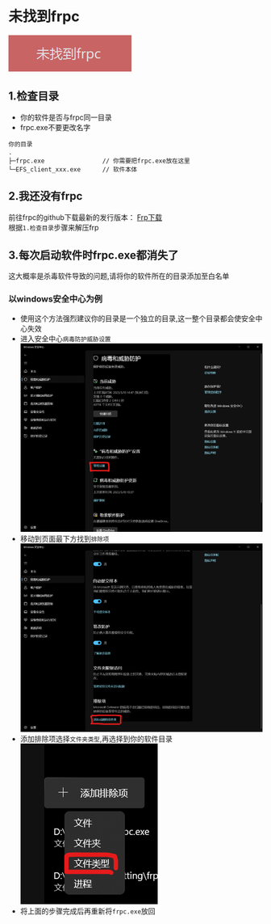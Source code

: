 # 未找到frpc
![Example Image](images/nofrpc.png)
## 1.检查目录
- 你的软件是否与frpc同一目录
- frpc.exe不要更改名字  
```
你的目录
.
├─frpc.exe                // 你需要把frpc.exe放在这里
└─EFS_client_xxx.exe      // 软件本体
```
  
## 2.我还没有frpc
前往frpc的github下载最新的发行版本：
[Frp下载](https://github.com/fatedier/frp/releases/latest)   
根据`1.检查目录`步骤来解压frp
  
## 3.每次启动软件时frpc.exe都消失了
这大概率是杀毒软件导致的问题,请将你的软件所在的目录添加至白名单 
### 以windows安全中心为例
- 使用这个方法强烈建议你的目录是一个独立的目录,这一整个目录都会使安全中心失效  
- 进入安全中心`病毒防护威胁设置`  
![Example Image](images/winD1.png)
- 移动到页面最下方找到`排除项`  
![Example Image](images/winD2.png)
- 添加排除项选择`文件夹类型`,再选择到你的软件目录  
![Example Image](images/winD3.png)
- 将上面的步骤完成后再重新将`frpc.exe`放回
